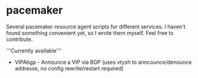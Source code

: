 pacemaker
=========

Several pacemaker resource agent scripts for different services. I haven't found something convenient yet, so I wrote them myself. Feel free to contribute.

'''Currently available'''
* VIPAbgp - Announce a VIP via BGP (uses vtysh to anncounce/denounce addresse, no config rewrite/restart required)
